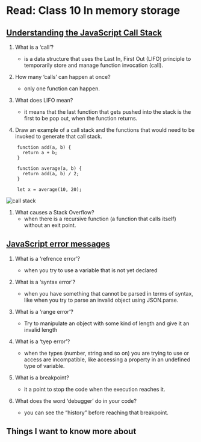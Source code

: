 # Read: Class 10 In memory storage

## [Understanding the JavaScript Call Stack](https://www.freecodecamp.org/news/understanding-the-javascript-call-stack-861e41ae61d4/)

1. What is a ‘call’?

   - is a data structure that uses the Last In, First Out (LIFO) principle to temporarily store and manage function invocation (call).

1. How many ‘calls’ can happen at once?

   - only one function can happen.

1. What does LIFO mean?

   - it means that the last function that gets pushed into the stack is the first to be pop out, when the function returns.

1. Draw an example of a call stack and the functions that would need to be invoked to generate that call stack.
```
    function add(a, b) {
      return a + b;
    }

    function average(a, b) {
      return add(a, b) / 2;
    }

    let x = average(10, 20);
```
![call stack](https://www.javascripttutorial.net/wp-content/uploads/2019/12/JavaScript-Call-Stack.png)

1. What causes a Stack Overflow?
   - when there is a recursive function (a function that calls itself) without an exit point.

## [JavaScript error messages](https://codeburst.io/javascript-error-messages-debugging-d23f84f0ae7c)

1. What is a ‘refrence error’?
   - when you try to use a variable that is not yet declared

1. What is a ‘syntax error’?
   - when you have something that cannot be parsed in terms of syntax, like when you try to parse an invalid object using JSON.parse.

1. What is a ‘range error’?
   - Try to manipulate an object with some kind of length and give it an invalid length 

1. What is a ‘tyep error’?
   - when the types (number, string and so on) you are trying to use or access are incompatible, like accessing a property in an undefined type of variable.

1. What is a breakpoint?
   - it a point to stop the code when the execution reaches it.

1. What does the word ‘debugger’ do in your code?
   - you can see the “history” before reaching that breakpoint.

## Things I want to know more about
